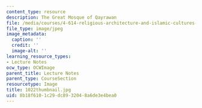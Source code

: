 ```yaml
---
content_type: resource
description: The Great Mosque of Qayrawan
file: /media/courses/4-614-religious-architecture-and-islamic-cultures-fall-2002/8b18f6101c29dc8932048a6de3e4bea0_1022thumbnail.jpg
file_type: image/jpeg
image_metadata:
  caption: ''
  credit: ''
  image-alt: ''
learning_resource_types:
- Lecture Notes
ocw_type: OCWImage
parent_title: Lecture Notes
parent_type: CourseSection
resourcetype: Image
title: 1022thumbnail.jpg
uid: 8b18f610-1c29-dc89-3204-8a6de3e4bea0
---
```

